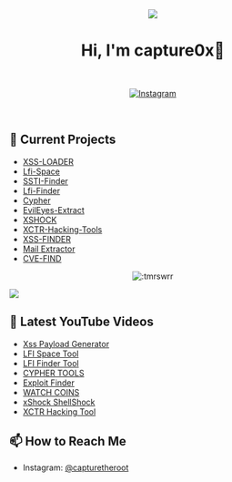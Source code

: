 <div align="center">
  <img src="https://raw.githubusercontent.com/capture0x/capture0x/main/retro-animation-final.gif" >
  <h1> Hi, I'm capture0x👋</h1>
  <br>
  <p>
    <a href="https://www.instagram.com/capturetheroot"><img alt="Instagram" src="https://img.shields.io/badge/Instagram-capturetheroot-blue?style=flat-square&logo=instagram"></a>
  </p>
</div>

<br>


## 🔭 Current Projects

- [XSS-LOADER](https://github.com/capture0x/XSS-LOADER)
- [Lfi-Space](https://github.com/capture0x/Lfi-Space)
- [SSTI-Finder](https://github.com/capture0x/SSTI-FINDER)
- [Lfi-Finder](https://github.com/capture0x/LFI-FINDER)
- [Cypher](https://github.com/capture0x/cypher)
- [EvilEyes-Extract](https://github.com/capture0x/EvilEyes-Extract)
- [XSHOCK](https://github.com/capture0x/XSHOCK)
- [XCTR-Hacking-Tools](https://github.com/capture0x/XCTR-Hacking-Tools)
- [XSS-FINDER](https://github.com/capture0x/XSS-FINDER)
- [Mail Extractor](https://github.com/capture0x/mailExtractor)
- [CVE-FIND](https://github.com/capture0x/CVE-FIND)

<p align="center"><img src="https://i.imgur.com/cpz9SUO.gif" alt=":tmrswrr" /></p>


![](https://raw.githubusercontent.com/Sutil/Sutil/2b2fad3bf54522bb30c8c170591fc68ff51b69e6/github-contribution-grid-snake2.svg)


## 🎥 Latest YouTube Videos

<!-- YOUTUBE:START -->
- [Xss Payload Generator](https://youtu.be/ys_a5yx1hmY)
- [LFI Space Tool](https://youtu.be/rpcGqwZU2As)
- [LFI Finder Tool](https://youtu.be/g01MZMGm3Cc)
- [CYPHER TOOLS ](https://youtu.be/M4eq6JUMffI)
- [Exploit Finder  ](https://youtu.be/J6HXwa6NVe8)
- [WATCH COINS   ](https://youtu.be/EV_fCFO79cY)
- [xShock ShellShock  ](https://youtu.be/VXP6ZYyBPS4)
- [XCTR Hacking Tool   ](https://youtu.be/nRpO9w_V1ZA)
<!-- YOUTUBE:END -->


## 📫 How to Reach Me

- Instagram: [@capturetheroot](https://www.instagram.com/capturetheroot/)

